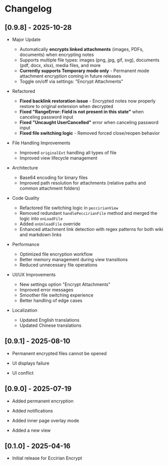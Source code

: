 # Changelog


## [0.9.8] - 2025-10-28

- Major Update
	- Automatically **encrypts linked attachments** (images, PDFs, documents) when encrypting notes
	- Supports multiple file types: images (png, jpg, gif, svg), documents (pdf, docx, xlsx), media files, and more
	- **Currently supports Temporary mode only** - Permanent mode attachment encryption coming in future releases
	- Toggle on/off via settings: "Encrypt Attachments"


- Refactored
	- **Fixed backlink restoration issue** - Encrypted notes now properly restore to original extension when decrypted
	- **Fixed "RangeError: Field is not present in this state"** when canceling password input
	- **Fixed "Uncaught UserCancelled"** error when canceling password input
	- **Fixed file switching logic** - Removed forced close/reopen behavior

- File Handling Improvements
	- Improved `originalExt` handling all types of file 
	- Improved view lifecycle management

- Architecture
	- Base64 encoding for binary files
	- Improved path resolution for attachments (relative paths and common attachment folders)

- Code Quality
	- Refactored file switching logic in `peccirianView`
	- Removed redundant `handlePeccirianFile` method and merged the logic into `onLoadFile`
	- Added `onUnloadFile` override
	- Enhanced attachment link detection with regex patterns for both wiki and markdown links

- Performance
	- Optimized file encryption workflow
	- Better memory management during view transitions
	- Reduced unnecessary file operations

- UI/UX Improvements
	- New settings option "Encrypt Attachments"
	- Improved error messages
	- Smoother file switching experience
	- Better handling of edge cases

- Localization
	- Updated English translations
	- Updated Chinese translations


## [0.9.1] - 2025-08-10

- Permanent encrypted files cannot be opened

- UI displays failure

- UI conflict


## [0.9.0] - 2025-07-19

- Added permanent encryption

- Added notifications

- Added inner page overlay mode

- Added a new view



## [0.1.0] - 2025-04-16

- Initial release for Eccirian Encrypt
